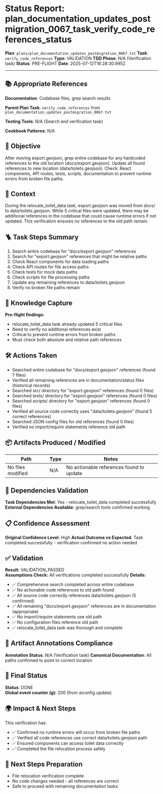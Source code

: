 <!-- Save as status/plan_<id>_task_<id>_status.md -->
# Status Report: plan_documentation_updates_postmigration_0067_task_verify_code_references_status

**Plan**: `plans/plan_documentation_updates_postmigration_0067.txt`
**Task**: `verify_code_references`
**Type**: VALIDATION
**TDD Phase**: N/A (Verification task)
**Status**: PRE-FLIGHT
**Date**: 2025-07-12T16:28:30.995Z

---

## 📚 Appropriate References

**Documentation**: Codebase files, grep search results

**Parent Plan Task**: `verify_code_references` from `plan_documentation_updates_postmigration_0067.txt`

**Testing Tools**: N/A (Search and verification task)

**Cookbook Patterns**: N/A

## 🎯 Objective

After moving export.geojson, grep entire codebase for any hardcoded references to the old location (docs/export.geojson). Update all found references to new location (data/toilets.geojson). Check: React components, API routes, tests, scripts, documentation to prevent runtime errors from broken file paths.

## 📝 Context

During the relocate_toilet_data task, export.geojson was moved from docs/ to data/toilets.geojson. While 5 critical files were updated, there may be additional references in the codebase that could cause runtime errors if not updated. This verification ensures no references to the old path remain.

## 🪜 Task Steps Summary

1. Search entire codebase for "docs/export.geojson" references
2. Search for "export.geojson" references that might be relative paths
3. Check React components for data loading paths
4. Check API routes for file access paths
5. Check tests for mock data paths
6. Check scripts for file processing paths
7. Update any remaining references to data/toilets.geojson
8. Verify no broken file paths remain

## 🧠 Knowledge Capture

**Pre-flight findings:**
- relocate_toilet_data task already updated 5 critical files
- Need to verify no additional references exist
- Critical to prevent runtime errors from broken paths
- Must check both absolute and relative path references

## 🛠 Actions Taken

- Searched entire codebase for "docs/export.geojson" references (found 7 files)
- Verified all remaining references are in documentation/status files (historical records)
- Searched src/ directory for "export.geojson" references (found 0 files)
- Searched tests/ directory for "export.geojson" references (found 0 files)  
- Searched scripts/ directory for "export.geojson" references (found 0 files)
- Verified all source code correctly uses "data/toilets.geojson" (found 5 correct references)
- Searched JSON config files for old references (found 0 files)
- Verified no import/require statements reference old path

## 📦 Artifacts Produced / Modified
| Path | Type | Notes |
|------|------|-------|
| No files modified | N/A | No actionable references found to update |

## 🔗 Dependencies Validation

**Task Dependencies Met**: Yes - relocate_toilet_data completed successfully
**External Dependencies Available**: grep/search tools confirmed working

## 📋 Confidence Assessment

**Original Confidence Level**: High
**Actual Outcome vs Expected**: Task completed successfully - verification confirmed no action needed

## ✅ Validation

**Result:** VALIDATION_PASSED  
**Assumptions Check:** All verifications completed successfully
**Details:** 
- ✅ Comprehensive search completed across entire codebase
- ✅ No actionable code references to old path found
- ✅ All source code correctly references data/toilets.geojson (5 confirmed)
- ✅ All remaining "docs/export.geojson" references are in documentation (appropriate)
- ✅ No import/require statements use old path
- ✅ No configuration files reference old path
- ✅ relocate_toilet_data task was thorough and complete

## 🔗 Artifact Annotations Compliance

**Annotation Status**: N/A (Verification task)
**Canonical Documentation**: All paths confirmed to point to correct location

## 🏁 Final Status

**Status**: DONE  
**Global event counter (g):** 200 (from aiconfig update)

## 🌍 Impact & Next Steps

This verification has:
- ✅ Confirmed no runtime errors will occur from broken file paths
- ✅ Verified all code references use correct data/toilets.geojson path
- ✅ Ensured components can access toilet data correctly
- ✅ Completed the file relocation process safely

## 🚀 Next Steps Preparation

- File relocation verification complete
- No code changes needed - all references are correct
- Safe to proceed with remaining documentation tasks